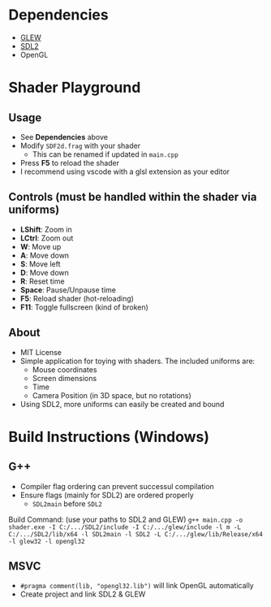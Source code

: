 # Dependencies
- [GLEW](http://glew.sourceforge.net/)
- [SDL2](https://www.libsdl.org/download-2.0.php)
- OpenGL

# Shader Playground
## Usage
- See **Dependencies** above
- Modify `SDF2d.frag` with your shader
  - This can be renamed if updated in `main.cpp`
- Press **F5** to reload the shader
- I recommend using vscode with a glsl extension as your editor
## Controls (must be handled within the shader via uniforms)
- **LShift**: Zoom in
- **LCtrl**: Zoom out
- **W**: Move up
- **A**: Move down
- **S**: Move left
- **D**: Move down
- **R**: Reset time
- **Space**: Pause/Unpause time
- **F5**: Reload shader (hot-reloading)
- **F11**: Toggle fullscreen (kind of broken)

## About
- MIT License
- Simple application for toying with shaders. The included uniforms are:
  - Mouse coordinates
  - Screen dimensions
  - Time
  - Camera Position (in 3D space, but no rotations)
- Using SDL2, more uniforms can easily be created and bound

# Build Instructions (Windows)

## G++
- Compiler flag ordering can prevent successul compilation
- Ensure flags (mainly for SDL2) are ordered properly
  - `SDL2main` before `SDL2`

Build Command:  (use your paths to SDL2 and GLEW)
`g++ main.cpp -o shader.exe -I C:/.../SDL2/include -I C:/.../glew/include -l m -L C:/.../SDL2/lib/x64 -l SDL2main -l SDL2 -L C:/.../glew/lib/Release/x64 -l glew32 -l opengl32`

## MSVC
- `#pragma comment(lib, "opengl32.lib")` will link OpenGL automatically
- Create project and link SDL2 & GLEW
